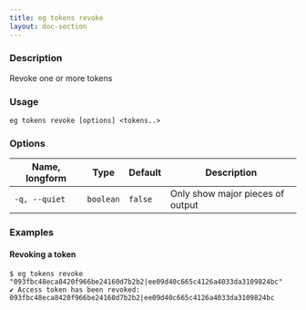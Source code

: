 ```yaml
---
title: eg tokens revoke
layout: doc-section
---
```


### Description

Revoke one or more tokens

### Usage

```shell
eg tokens revoke [options] <tokens..>
```

### Options

| Name, longform | Type       | Default | Description                                                               |
| ---            | ---        | ---     | ---                                                                       |
| `-q, --quiet`  | `boolean`  | `false` | Only show major pieces of output                                          |

### Examples

#### Revoking a token

```shell
$ eg tokens revoke "093fbc48eca8420f966be24160d7b2b2|ee09d40c665c4126a4033da3109824bc" 
✔ Access token has been revoked: 093fbc48eca8420f966be24160d7b2b2|ee09d40c665c4126a4033da3109824bc
```

